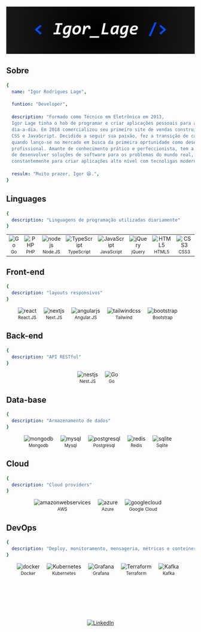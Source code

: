 <div align="center" id="image_tema">

![igor_lage_banner](/src/img/4.png)

</div>


## Sobre
```yml
{
  name: "Igor Rodrigues Lage",

  funtion: "Developer",

  description: "Formado como Técnico em Eletrônica em 2013,
  Igor Lage tinha o hob de programar e criar aplicações pessoais para ajuda-lo no 
  dia-a-dia. Em 2018 comercializou seu primeiro site de vendas construido em PHP, HTML,
  CSS e JavaScript. Decidido a seguir sua paixão, fez a transição de carreira em 2022
  quando lanço-se no mercado em busca da primeira oprtunidade como desenvolvedor
  profissional. Amante de conhecimento prático e perfeccionista, tem a insassiável vontade
  de desenvolver soluções de software para os problemas do mundo real, desafiando-se
  constantemente para criar aplicações alto nível com tecnoligas modernas.",

  resulm: "Muito prazer, Igor 😆.",
}
```

<!-- badges https://github.com/Ileriayo/markdown-badges -->
<!-- icons https://devicon.dev/ -->

## Linguages
```yml
{
  description: "Linguagens de programação utilizadas diariamente"
}
```
<table align="center">
  <tr>
    <td align="center" width="60">
      <img src="https://cdn.jsdelivr.net/gh/devicons/devicon/icons/go/go-original-wordmark.svg" alt="Go" height="40">
      <br/>
      <small>Go</small>
    </td>
    <td align="center" width="60">
      <img src="https://cdn.jsdelivr.net/gh/devicons/devicon/icons/php/php-original.svg" alt="PHP" height="40">
      <br/>
      <small>PHP</small>
    </div>
    <td align="center" width="60">
      <img src="https://cdn.jsdelivr.net/gh/devicons/devicon/icons/nodejs/nodejs-original.svg" alt="nodejs" height="40">
      <br/>
      <small>Node.JS</small>
    </td>
    <td align="center" width="60">
      <img src="https://cdn.jsdelivr.net/gh/devicons/devicon/icons/typescript/typescript-original.svg" alt="TypeScript" height="40">
      <br/>
      <small>TypeScript</small>
    </td>
    <td align="center" width="60">
      <img src="https://cdn.jsdelivr.net/gh/devicons/devicon/icons/javascript/javascript-original.svg" alt="JavaScript" height="40">
      <br/>
      <small>JavaScript</small>
    </td>
    <td align="center" width="60">
      <img src="https://cdn.jsdelivr.net/gh/devicons/devicon/icons/jquery/jquery-original.svg" alt="jQuery" height="40">
      <br/>
      <small>jQuery</small>
    </td>
    <td align="center" width="60">
      <img src="https://cdn.jsdelivr.net/gh/devicons/devicon/icons/html5/html5-original.svg" alt="HTML5" height="40">
      <br/>
      <small>HTML5</small>
    </td>
    <td align="center" width="60">
      <img src="https://cdn.jsdelivr.net/gh/devicons/devicon/icons/css3/css3-original.svg" alt="CSS3" height="40">
      <br/>
      <small>CSS3</small>
    </td>
  </tr>
</table>



## Front-end
```yml
{
  description: "layouts responsivos"
}
```
<div align="center">
  <div style="display: inline-block; margin-right: 15px; text-align: center;">
    <img src="https://cdn.jsdelivr.net/gh/devicons/devicon/icons/react/react-original.svg" alt="react" height="40">
    <br/>
    <small>React.JS</small>
  </div>
  <div style="display: inline-block; margin-right: 15px; text-align: center;">
    <img src="https://cdn.jsdelivr.net/gh/devicons/devicon/icons/nextjs/nextjs-original.svg" alt="nextjs" height="40">
    <br/>
    <small>Next.JS</small>
  </div>
  <div style="display: inline-block; margin-right: 15px; text-align: center;">
    <img src="https://cdn.jsdelivr.net/gh/devicons/devicon/icons/angularjs/angularjs-original.svg" alt="angularjs" height="40">
    <br/>
    <small>Angular.JS</small>
  </div>
  <div style="display: inline-block; margin-right: 15px; text-align: center;">
    <img src="https://cdn.jsdelivr.net/gh/devicons/devicon/icons/tailwindcss/tailwindcss-plain.svg" alt="tailwindcss" height="40">
    <br/>
    <small>Tailwind</small>
  </div>
  <div style="display: inline-block; margin-right: 15px; text-align: center;">
    <img src="https://cdn.jsdelivr.net/gh/devicons/devicon/icons/bootstrap/bootstrap-original.svg" alt="bootstrap" height="40">
    <br/>
    <small>Bootstrap</small>
  </div>
</div>


## Back-end
```yml
{
  description: "API RESTful"
}
```
<div align="center">
  <div style="display: inline-block; margin-right: 15px; text-align: center;">
    <img src="https://cdn.jsdelivr.net/gh/devicons/devicon/icons/nestjs/nestjs-plain.svg" alt="nestjs" height="40">
    <br/>
    <small>Nest.JS</small>
  </div>
  <div style="display: inline-block; margin-right: 15px; text-align: center;">
    <img src="https://cdn.jsdelivr.net/gh/devicons/devicon/icons/go/go-original-wordmark.svg" alt="Go" height="40">
    <br/>
    <small>Go</small>
  </div>

</div>


## Data-base
```yml
{
  description: "Armazenamento de dados"
}
```
<div align="center">
  <div style="display: inline-block; margin-right: 15px; text-align: center;">
    <img src="https://cdn.jsdelivr.net/gh/devicons/devicon/icons/mongodb/mongodb-original.svg" alt="mongodb" height="40">
    <br/>
    <small>Mongodb</small>
  </div>
  <div style="display: inline-block; margin-right: 15px; text-align: center;">
    <img src="https://cdn.jsdelivr.net/gh/devicons/devicon/icons/mysql/mysql-original.svg" alt="mysql" height="40">
    <br/>
    <small>Mysql</small>
  </div>
  <div style="display: inline-block; margin-right: 15px; text-align: center;">
    <img src="https://cdn.jsdelivr.net/gh/devicons/devicon/icons/postgresql/postgresql-original.svg" alt="postgresql" height="40">
    <br/>
    <small>Postgresql</small>
  </div>
  <div style="display: inline-block; margin-right: 15px; text-align: center;">
    <img src="https://cdn.jsdelivr.net/gh/devicons/devicon/icons/redis/redis-original.svg" alt="redis" height="40">
    <br/>
    <small>Redis</small>
  </div>
  <div style="display: inline-block; margin-right: 15px; text-align: center;">
    <img src="https://cdn.jsdelivr.net/gh/devicons/devicon/icons/sqlite/sqlite-original.svg" alt="sqlite" height="40">
    <br/>
    <small>Sqlite</small>
  </div>
</div>


## Cloud
```yml
{
  description: "Cloud providers"
}
```
<div align="center">
  <div style="display: inline-block; margin-right: 15px; text-align: center;">
    <img src="https://cdn.jsdelivr.net/gh/devicons/devicon/icons/amazonwebservices/amazonwebservices-original.svg" alt="amazonwebservices" height="40" />
    <br/>
    <small>AWS</small>
  </div>
  <div style="display: inline-block; margin-right: 15px; text-align: center;">
    <img src="https://cdn.jsdelivr.net/gh/devicons/devicon/icons/azure/azure-original.svg" alt="azure" height="40" />
    <br/>
    <small>Azure</small>
  </div>
  <div style="display: inline-block; margin-right: 15px; text-align: center;">
    <img src="https://cdn.jsdelivr.net/gh/devicons/devicon/icons/googlecloud/googlecloud-original.svg" alt="googlecloud" height="40" />
    <br/>
    <small>Google Cloud</small>
  </div>

</div>

## DevOps
```yml
{
  description: "Deploy, monitoramento, mensageria, métricas e conteinerização"
}
```
<div align="center">
  <div style="display: inline-block; margin-right: 15px; text-align: center;">
    <img src="https://cdn.jsdelivr.net/gh/devicons/devicon/icons/docker/docker-original.svg" alt="docker" height="40" />
    <br/>
    <small>Docker</small>
  </div>
  <div style="display: inline-block; margin-right: 15px; text-align: center;">
    <img src="https://cdn.jsdelivr.net/gh/devicons/devicon/icons/kubernetes/kubernetes-plain.svg" alt="Kubernetes" height="40" />
    <br/>
    <small>Kubernetes</small>
  </div>
  <div style="display: inline-block; margin-right: 15px; text-align: center;">
    <img src="https://cdn.jsdelivr.net/gh/devicons/devicon/icons/grafana/grafana-original.svg" alt="Grafana" height="40" />
    <br/>
    <small>Grafana</small>
  </div>
  <div style="display: inline-block; margin-right: 15px; text-align: center;">
    <img src="https://cdn.jsdelivr.net/gh/devicons/devicon/icons/terraform/terraform-original.svg" alt="Terraform" height="40" />
    <br/>
    <small>Terraform</small>
  </div>
  <div style="display: inline-block; margin-right: 15px; text-align: center;">
    <img src="https://cdn.jsdelivr.net/gh/devicons/devicon/icons/apachekafka/apachekafka-original.svg" alt="Kafka" height="40" />
    <br/>
    <small>Kafka</small>
  </div>

</div>

<br>
<br>
<br>
<br>
<br>
<br>

<div align="center">

  [![LinkedIn](https://img.shields.io/badge/linkedin-%230077B5.svg?style=for-the-badge&logo=linkedin&logoColor=white)](https://www.linkedin.com/in/igor-rl/)
</div>
